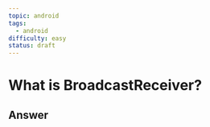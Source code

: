 ```yaml
---
topic: android
tags:
  - android
difficulty: easy
status: draft
---
```


# What is BroadcastReceiver?

## Answer

